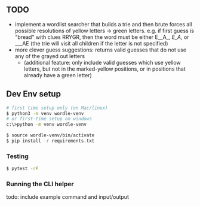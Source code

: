 ## TODO
- implement a wordlist searcher that builds a trie and then brute forces all possible resolutions of yellow letters -> green letters. e.g. if first guess is "bread" with clues RRYGR, then the word must be either E__A_, _E_A_, or ___AE (the trie will visit all children if the letter is not specified)
- more clever guess suggestions: returns valid guesses that do not use any of the grayed out letters
    - (additional feature: only include valid guesses which use yellow letters, but not in the marked-yellow positions, or in positions that already have a green letter)

## Dev Env setup
```bash
# first time setup only (on Mac/linux)
$ python3 -m venv wordle-venv
# or first-time setup on windows
c:\>python -m venv wordle-venv

$ source wordle-venv/bin/activate
$ pip install -r requirements.txt
```

### Testing
```bash
$ pytest -rP
```

### Running the CLI helper
todo: include example command and input/output
